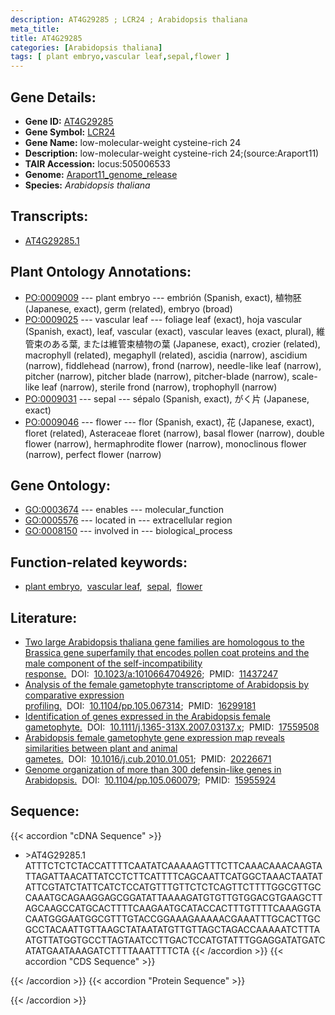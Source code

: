 ```yaml
---
description: AT4G29285 ; LCR24 ; Arabidopsis thaliana
meta_title:
title: AT4G29285
categories: [Arabidopsis thaliana]
tags: [ plant embryo,vascular leaf,sepal,flower ]
---
```


## Gene Details:
- **Gene ID:** [AT4G29285](https://www.arabidopsis.org/locus?name=AT4G29285)
- **Gene Symbol:** <u>LCR24</u>
- **Gene Name:** low-molecular-weight cysteine-rich 24
- **Description:**   low-molecular-weight cysteine-rich 24;(source:Araport11)
- **TAIR Accession:** locus:505006533
- **Genome:** [Araport11_genome_release](https://www.arabidopsis.org/download/list?dir=Genes%2FAraport11_genome_release)
- **Species:** *Arabidopsis thaliana*

## Transcripts:
   -  [AT4G29285.1](https://www.arabidopsis.org/gene?name=AT4G29285.1)
## Plant Ontology Annotations:
   - [PO:0009009](https://browser.planteome.org/amigo/term/PO:0009009)&nbsp;---&nbsp;plant embryo&nbsp;---&nbsp;embrión (Spanish, exact), 植物胚 (Japanese, exact), germ (related), embryo (broad)
   - [PO:0009025](https://browser.planteome.org/amigo/term/PO:0009025)&nbsp;---&nbsp;vascular leaf&nbsp;---&nbsp;foliage leaf (exact), hoja vascular (Spanish, exact), leaf, vascular (exact), vascular leaves (exact, plural), 維管束のある葉, または維管束植物の葉 (Japanese, exact), crozier (related), macrophyll (related), megaphyll (related), ascidia (narrow), ascidium (narrow), fiddlehead (narrow), frond (narrow), needle-like leaf (narrow), pitcher (narrow), pitcher blade (narrow), pitcher-blade (narrow), scale-like leaf (narrow), sterile frond (narrow), trophophyll (narrow)
   - [PO:0009031](https://browser.planteome.org/amigo/term/PO:0009031)&nbsp;---&nbsp;sepal&nbsp;---&nbsp;sépalo (Spanish, exact), がく片 (Japanese, exact)
   - [PO:0009046](https://browser.planteome.org/amigo/term/PO:0009046)&nbsp;---&nbsp;flower&nbsp;---&nbsp;flor (Spanish, exact), 花 (Japanese, exact), floret (related), Asteraceae floret (narrow), basal flower (narrow), double flower (narrow), hermaphrodite flower (narrow), monoclinous flower (narrow), perfect flower (narrow)
## Gene Ontology:
   - [GO:0003674](https://amigo.geneontology.org/amigo/term/GO:0003674)&nbsp;---&nbsp;enables&nbsp;---&nbsp;molecular_function
   - [GO:0005576](https://amigo.geneontology.org/amigo/term/GO:0005576)&nbsp;---&nbsp;located in&nbsp;---&nbsp;extracellular region
   - [GO:0008150](https://amigo.geneontology.org/amigo/term/GO:0008150)&nbsp;---&nbsp;involved in&nbsp;---&nbsp;biological_process
## Function-related keywords:
   - [plant embryo](/tags/plant-embryo/),&nbsp;&nbsp;[vascular leaf](/tags/vascular-leaf/),&nbsp;&nbsp;[sepal](/tags/sepal/),&nbsp;&nbsp;[flower](/tags/flower/)
## Literature:
   - [Two large Arabidopsis thaliana gene families are homologous to the Brassica gene  superfamily that encodes pollen coat proteins and the male component of the  self-incompatibility response.](https://www.doi.org/10.1023/a:1010664704926)&nbsp;&nbsp;DOI:&nbsp;&nbsp;[10.1023/a:1010664704926](https://www.doi.org/10.1023/a:1010664704926);&nbsp;&nbsp;PMID:&nbsp;&nbsp;[11437247](https://pubmed.ncbi.nlm.nih.gov/11437247/)
   - [Analysis of the female gametophyte transcriptome of Arabidopsis by comparative  expression profiling.](https://www.doi.org/10.1104/pp.105.067314)&nbsp;&nbsp;DOI:&nbsp;&nbsp;[10.1104/pp.105.067314](https://www.doi.org/10.1104/pp.105.067314);&nbsp;&nbsp;PMID:&nbsp;&nbsp;[16299181](https://pubmed.ncbi.nlm.nih.gov/16299181/)
   - [Identification of genes expressed in the Arabidopsis female gametophyte.](https://www.doi.org/10.1111/j.1365-313X.2007.03137.x)&nbsp;&nbsp;DOI:&nbsp;&nbsp;[10.1111/j.1365-313X.2007.03137.x](https://www.doi.org/10.1111/j.1365-313X.2007.03137.x);&nbsp;&nbsp;PMID:&nbsp;&nbsp;[17559508](https://pubmed.ncbi.nlm.nih.gov/17559508/)
   - [Arabidopsis female gametophyte gene expression map reveals similarities between  plant and animal gametes.](https://www.doi.org/10.1016/j.cub.2010.01.051)&nbsp;&nbsp;DOI:&nbsp;&nbsp;[10.1016/j.cub.2010.01.051](https://www.doi.org/10.1016/j.cub.2010.01.051);&nbsp;&nbsp;PMID:&nbsp;&nbsp;[20226671](https://pubmed.ncbi.nlm.nih.gov/20226671/)
   - [Genome organization of more than 300 defensin-like genes in Arabidopsis.](https://www.doi.org/10.1104/pp.105.060079)&nbsp;&nbsp;DOI:&nbsp;&nbsp;[10.1104/pp.105.060079](https://www.doi.org/10.1104/pp.105.060079);&nbsp;&nbsp;PMID:&nbsp;&nbsp;[15955924](https://pubmed.ncbi.nlm.nih.gov/15955924/)
## Sequence:
{{< accordion "cDNA Sequence" >}}
- \>AT4G29285.1
ATTTCTCTCTACCATTTTCAATATCAAAAAGTTTCTTCAAACAAACAAGTATTAGATTAACATTATCCTCTTCATTTTCAGCAATTCATGGCTAAACTAATATATTCGTATCTATTCATCTCCATGTTTGTTCTCTCAGTTCTTTTGGCGTTGCCAAATGCAGAAGGAGCGGATATTAAAAGATGTGTTGTGGACGTGAAGCTTAGCAAGCCATGCACTTTTCAAGAATGCATACCACTTTGTTTTCAAAGGTACAATGGGAATGGCGTTTGTACCGGAAAGAAAAACGAAATTTGCACTTGCGCCTACAATTGTTAAGCTATAATATGTTGTTAGCTAGACCAAAAATCTTTAATGTTATGGTGCCTTAGTAATCCTTGACTCCATGTATTTGGAGGATATGATCATATGAATAAAGATCTTTTAAATTTTCTA
{{< /accordion >}}
{{< accordion "CDS Sequence" >}}

{{< /accordion >}}
{{< accordion "Protein Sequence" >}}

{{< /accordion >}}
